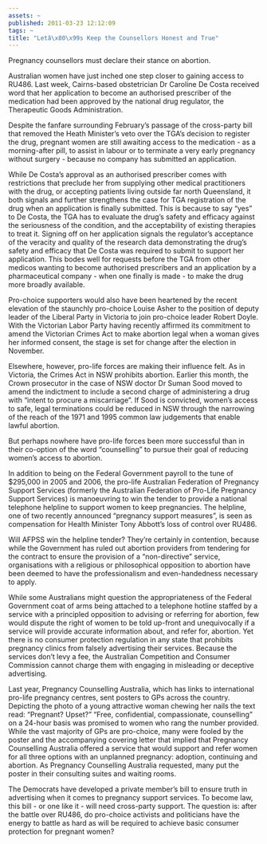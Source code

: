```yaml
---
assets: ~
published: 2011-03-23 12:12:09
tags: ~
title: "Letâ\x80\x99s Keep the Counsellors Honest and True"
---
```

Pregnancy counsellors must declare their stance on abortion.

Australian women have just inched one step closer to gaining access to
RU486. Last week, Cairns-based obstetrician Dr Caroline De Costa
received word that her application to become an authorised prescriber of
the medication had been approved by the national drug regulator, the
Therapeutic Goods Administration.

Despite the fanfare surrounding February’s passage of the cross-party
bill that removed the Heath Minister’s veto over the TGA’s decision to
register the drug, pregnant women are still awaiting access to the
medication - as a morning-after pill, to assist in labour or to
terminate a very early pregnancy without surgery - because no company
has submitted an application.

While De Costa’s approval as an authorised prescriber comes with
restrictions that preclude her from supplying other medical
practitioners with the drug, or accepting patients living outside far
north Queensland, it both signals and further strengthens the case for
TGA registration of the drug when an application is finally submitted.
This is because to say “yes” to De Costa, the TGA has to evaluate the
drug’s safety and efficacy against the seriousness of the condition, and
the acceptability of existing therapies to treat it. Signing off on her
application signals the regulator’s acceptance of the veracity and
quality of the research data demonstrating the drug’s safety and
efficacy that De Costa was required to submit to support her
application. This bodes well for requests before the TGA from other
medicos wanting to become authorised prescribers and an application by a
pharmaceutical company - when one finally is made - to make the drug
more broadly available.

Pro-choice supporters would also have been heartened by the recent
elevation of the staunchly pro-choice Louise Asher to the position of
deputy leader of the Liberal Party in Victoria to join pro-choice leader
Robert Doyle. With the Victorian Labor Party having recently affirmed
its commitment to amend the Victorian Crimes Act to make abortion legal
when a woman gives her informed consent, the stage is set for change
after the election in November.

Elsewhere, however, pro-life forces are making their influence felt. As
in Victoria, the Crimes Act in NSW prohibits abortion. Earlier this
month, the Crown prosecutor in the case of NSW doctor Dr Suman Sood
moved to amend the indictment to include a second charge of
administering a drug with “intent to procure a miscarriage”. If Sood is
convicted, women’s access to safe, legal terminations could be reduced
in NSW through the narrowing of the reach of the 1971 and 1995 common
law judgements that enable lawful abortion.

But perhaps nowhere have pro-life forces been more successful than in
their co-option of the word “counselling” to pursue their goal of
reducing women’s access to abortion.

In addition to being on the Federal Government payroll to the tune of
$295,000 in 2005 and 2006, the pro-life Australian Federation of
Pregnancy Support Services (formerly the Australian Federation of
Pro-Life Pregnancy Support Services) is manoeuvring to win the tender to
provide a national telephone helpline to support women to keep
pregnancies. The helpline, one of two recently announced “pregnancy
support measures”, is seen as compensation for Health Minister Tony
Abbott’s loss of control over RU486.

Will AFPSS win the helpline tender? They’re certainly in contention,
because while the Government has ruled out abortion providers from
tendering for the contract to ensure the provision of a “non-directive”
service, organisations with a religious or philosophical opposition to
abortion have been deemed to have the professionalism and
even-handedness necessary to apply.

While some Australians might question the appropriateness of the Federal
Government coat of arms being attached to a telephone hotline staffed by
a service with a principled opposition to advising or referring for
abortion, few would dispute the right of women to be told up-front and
unequivocally if a service will provide accurate information about, and
refer for, abortion. Yet there is no consumer protection regulation in
any state that prohibits pregnancy clinics from falsely advertising
their services. Because the services don’t levy a fee, the Australian
Competition and Consumer Commission cannot charge them with engaging in
misleading or deceptive advertising.

Last year, Pregnancy Counselling Australia, which has links to
international pro-life pregnancy centres, sent posters to GPs across the
country. Depicting the photo of a young attractive woman chewing her
nails the text read: “Pregnant? Upset?” “Free, confidential,
compassionate, counselling” on a 24-hour basis was promised to women who
rang the number provided. While the vast majority of GPs are pro-choice,
many were fooled by the poster and the accompanying covering letter that
implied that Pregnancy Counselling Australia offered a service that
would support and refer women for all three options with an unplanned
pregnancy: adoption, continuing and abortion. As Pregnancy Counselling
Australia requested, many put the poster in their consulting suites and
waiting rooms.

The Democrats have developed a private member’s bill to ensure truth in
advertising when it comes to pregnancy support services. To become law,
this bill - or one like it - will need cross-party support. The question
is: after the battle over RU486, do pro-choice activists and politicians
have the energy to battle as hard as will be required to achieve basic
consumer protection for pregnant women?